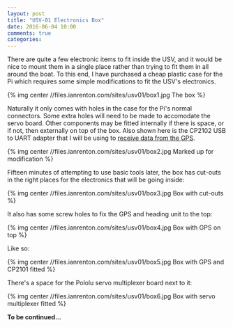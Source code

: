 ```yaml
---
layout: post
title: "USV-01 Electronics Box"
date: 2016-06-04 10:00
comments: true
categories:
---
```


There are quite a few electronic items to fit inside the USV, and it would be nice to mount them in a single place rather than trying to fit them in all around the boat. To this end, I have purchased a cheap plastic case for the Pi which requires some simple modifications to fit the USV's electronics.

{% img center //files.ianrenton.com/sites/usv01/box1.jpg The box %}

Naturally it only comes with holes in the case for the Pi's normal connectors. Some extra holes will need to be made to accomodate the servo board. Other components may be fitted internally if there is space, or if not, then externally on top of the box. Also shown here is the CP2102 USB to UART adapter that I will be using to [receive data from the GPS](../usv-01-gps-test).

{% img center //files.ianrenton.com/sites/usv01/box2.jpg Marked up for modification %}

Fifteen minutes of attempting to use basic tools later, the box has cut-outs in the right places for the electronics that will be going inside:

{% img center //files.ianrenton.com/sites/usv01/box3.jpg Box with cut-outs %}

It also has some screw holes to fix the GPS and heading unit to the top:

{% img center //files.ianrenton.com/sites/usv01/box4.jpg Box with GPS on top %}

Like so:

{% img center //files.ianrenton.com/sites/usv01/box5.jpg Box with GPS and CP2101 fitted %}

There's a space for the Pololu servo multiplexer board next to it:

{% img center //files.ianrenton.com/sites/usv01/box6.jpg Box with servo multiplexer fitted %}

**To be continued...**
